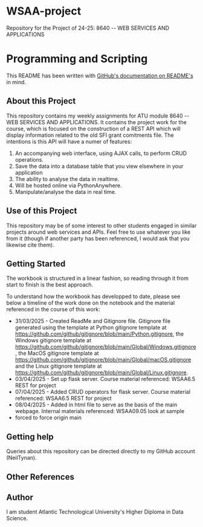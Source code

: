 # WSAA-project
Repository for the Project of 24-25: 8640 -- WEB SERVICES AND APPLICATIONS

# Programming and Scripting

This README has been written with [GitHub's documentation on README's](https://docs.github.com/en/repositories/managing-your-repositorys-settings-and-features/customizing-your-repository/about-readmes) in mind.

## About this Project

This repository contains my weekly assignments for ATU module 8640 -- WEB SERVICES AND APPLICATIONS. It contains the project work for the course, which is focused on the construction of a REST API which will display information related to the old SFI grant comitments file. The intentions is this API will have a numer of features:

1. An accompanying web interface, using AJAX calls, to perform CRUD operations. 
2. Save the data into a database table that you view elsewhere in your application 
3. The ability to analyse the data in realtime.
4. Will be hosted online via PythonAnywhere.
5. Manipulate/analyse the data in real time.

## Use of this Project

This repository may be of some interest to other students engaged in similar projects around web services and APIs. Feel free to use whatever you like from it (though if another party has been referenced, I would ask that you likewise cite them).

## Getting Started

The workbook is structured in a linear fashion, so reading through it from start to finish is the best approach.

To understand how the workbook has developped to date, please see below a timeline of the work done on the notebook and the material referenced in the course of this work:

- 31/03/2025 - Created ReadMe and Gitignore file. Gitignore file generated using the template at Python gitignore template at https://github.com/github/gitignore/blob/main/Python.gitignore, the Windows gitignore template at https://github.com/github/gitignore/blob/main/Global/Windows.gitignore, the MacOS gitignore template at https://github.com/github/gitignore/blob/main/Global/macOS.gitignore and the Linux gitignore template at https://github.com/github/gitignore/blob/main/Global/Linux.gitignore.
- 03/04/2025 - Set up flask server. Course material referenced: WSAA6.5 REST for project
- 07/04/2025 - Added CRUD operators for flask server. Course material referenced: WSAA6.5 REST for project
- 08/04/2025 - Added in html file to serve as the basis of the main webpage. Internal materials referenced: WSAA09.05 look at sample
- forced to force origin main

## Getting help

Queries about this repository can be directed directly to my GitHub account (NeilTynan).

## Other References



## Author

I am student Atlantic Technological University's Higher Diploma in Data Science.
